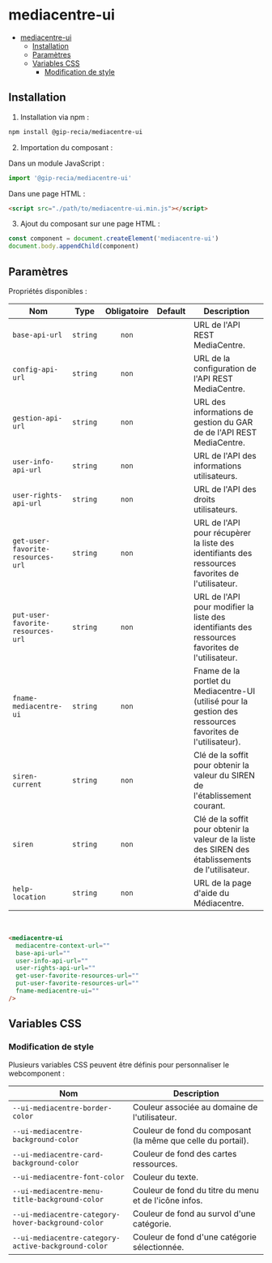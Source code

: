 # mediacentre-ui

- [mediacentre-ui](#mediacentre-ui)
  - [Installation](#installation)
  - [Paramètres](#paramètres)
  - [Variables CSS](#variables-css)
    - [Modification de style](#modification-de-style)

## Installation

1. Installation via npm :

```sh
npm install @gip-recia/mediacentre-ui
```

2. Importation du composant :

Dans un module JavaScript :

```js
import '@gip-recia/mediacentre-ui'
```

Dans une page HTML :

```html
<script src="./path/to/mediacentre-ui.min.js"></script>
```

3. Ajout du composant sur une page HTML :

```js
const component = document.createElement('mediacentre-ui')
document.body.appendChild(component)
```

## Paramètres

Propriétés disponibles :

| Nom                               |   Type   | Obligatoire | Default | Description                                                                                                |
| --------------------------------- | :------: | :---------: | :-----: | ---------------------------------------------------------------------------------------------------------- |
| `base-api-url`                    | `string` |    `non`    |         | URL de l'API REST MediaCentre.                                                                             |
| `config-api-url`                  | `string` |    `non`    |         | URL de la configuration de l'API REST MediaCentre.                                                         |
| `gestion-api-url`                 | `string` |    `non`    |         | URL des informations de gestion du GAR de de l'API REST MediaCentre.                                       |
| `user-info-api-url`               | `string` |    `non`    |         | URL de l'API des informations utilisateurs.                                                                |
| `user-rights-api-url`             | `string` |    `non`    |         | URL de l'API des droits utilisateurs.                                                                      |
| `get-user-favorite-resources-url` | `string` |    `non`    |         | URL de l'API pour récupèrer la liste des identifiants des ressources favorites de l'utilisateur.           |
| `put-user-favorite-resources-url` | `string` |    `non`    |         | URL de l'API pour modifier la liste des identifiants des ressources favorites de l'utilisateur.            |
| `fname-mediacentre-ui`            | `string` |    `non`    |         | Fname de la portlet du Mediacentre-UI (utilisé pour la gestion des ressources favorites de l'utilisateur). |
| `siren-current`                   | `string` |    `non`    |         | Clé de la soffit pour obtenir la valeur du SIREN de l'établissement courant.                               |
| `siren`                           | `string` |    `non`    |         | Clé de la soffit pour obtenir la valeur de la liste des SIREN des établissements de l'utilisateur.         |
| `help-location`                   | `string` |    `non`    |         | URL de la page d'aide du Médiacentre.                                                                      |

<br/>

```html
<mediacentre-ui
  mediacentre-context-url=""
  base-api-url=""
  user-info-api-url=""
  user-rights-api-url=""
  get-user-favorite-resources-url=""
  put-user-favorite-resources-url=""
  fname-mediacentre-ui=""
/>
```

## Variables CSS

### Modification de style

Plusieurs variables CSS peuvent être définis pour personnaliser le webcomponent :

| Nom                                                 | Description                                                  |
| --------------------------------------------------- | ------------------------------------------------------------ |
| `--ui-mediacentre-border-color`                     | Couleur associée au domaine de l'utilisateur.                |
| `--ui-mediacentre-background-color`                 | Couleur de fond du composant (la même que celle du portail). |
| `--ui-mediacentre-card-background-color`            | Couleur de fond des cartes ressources.                       |
| `--ui-mediacentre-font-color`                       | Couleur du texte.                                            |
| `--ui-mediacentre-menu-title-background-color`      | Couleur de fond du titre du menu et de l'icône infos.        |
| `--ui-mediacentre-category-hover-background-color`  | Couleur de fond au survol d'une catégorie.                   |
| `--ui-mediacentre-category-active-background-color` | Couleur de fond d'une catégorie sélectionnée.                |
